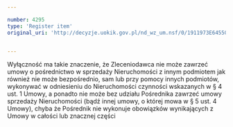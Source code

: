```yaml
---

number: 4295
type: 'Register item'
original_uri: 'http://decyzje.uokik.gov.pl/nd_wz_um.nsf/0/1911973E64550BEFC1257B1A003692EA?OpenDocument'


---
```


Wyłączność ma takie znaczenie, że Zleceniodawca nie może zawrzeć umowy o pośrednictwo w sprzedaży Nieruchomości z innym podmiotem jak również nie może bezpośrednio, sam lub przy pomocy innych podmiotów, wykonywać w odniesieniu do Nieruchomości czynności wskazanych w § 4 ust. 1 Umowy, a ponadto nie może bez udziału Pośrednika zawrzeć umowy sprzedaży Nieruchomości (bądź innej umowy, o której mowa w § 5 ust. 4 Umowy), chyba że Pośrednik nie wykonuje obowiązków wynikających z Umowy w całości lub znacznej części

